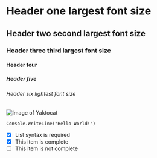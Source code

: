 # Header one  largest font size
## Header two second largest font size
### Header three  third largest font size
#### Header four
##### Header five
###### Header six lightest font size

![Image of Yaktocat](https://octodex.github.com/images/yaktocat.png)

```
Console.WriteLine("Hello World!")
```
- [x] List syntax is required
- [x] This item is complete
- [ ] This item is not complete
